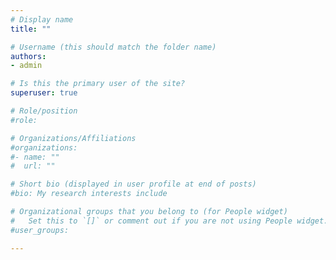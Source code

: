 ```yaml
---
# Display name
title: ""

# Username (this should match the folder name)
authors:
- admin

# Is this the primary user of the site?
superuser: true

# Role/position
#role: 

# Organizations/Affiliations
#organizations:
#- name: ""
#  url: ""

# Short bio (displayed in user profile at end of posts)
#bio: My research interests include 

# Organizational groups that you belong to (for People widget)
#   Set this to `[]` or comment out if you are not using People widget.
#user_groups:

---
```


